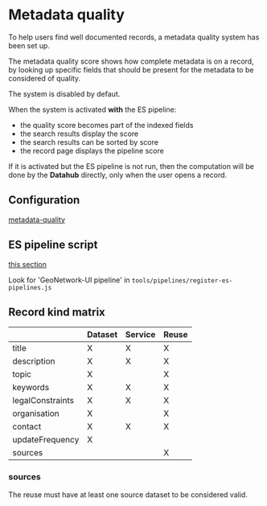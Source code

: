 # Metadata quality

To help users find well documented records, a metadata quality system has been set up.

The metadata quality score shows how complete metadata is on a record, by looking up specific fields that should be present for the metadata to be considered of quality.

The system is disabled by defaut.

When the system is activated **with** the ES pipeline:

- the quality score becomes part of the indexed fields
- the search results display the score
- the search results can be sorted by score
- the record page displays the pipeline score

If it is activated but the ES pipeline is not run, then the computation will be done by the **Datahub** directly, only when the user opens a record.

## Configuration

[metadata-quality](../guide/configure.md#metadata-quality)

## ES pipeline script

[this section](../guide/deploy.md#improved-search-fields)

Look for 'GeoNetwork-UI pipeline' in `tools/pipelines/register-es-pipelines.js`

## Record kind matrix

|                  | Dataset | Service | Reuse |
| ---------------- | ------- | ------- | ----- |
| title            | X       | X       | X     |
| description      | X       | X       | X     |
| topic            | X       |         | X     |
| keywords         | X       | X       | X     |
| legalConstraints | X       | X       | X     |
| organisation     | X       |         | X     |
| contact          | X       | X       | X     |
| updateFrequency  | X       |         |       |
| sources          |         |         | X     |

### sources

The reuse must have at least one source dataset to be considered valid.

